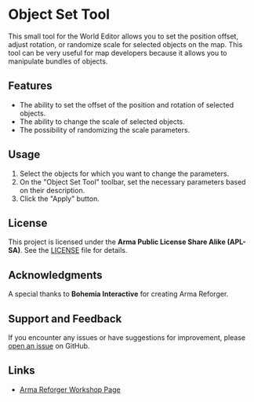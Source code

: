 # Object Set Tool

This small tool for the World Editor allows you to set the position offset, adjust rotation,
or randomize scale for selected objects on the map. This tool can be very useful for map developers
because it allows you to manipulate bundles of objects.

## Features

- The ability to set the offset of the position and rotation of selected objects.
- The ability to change the scale of selected objects.
- The possibility of randomizing the scale parameters.

## Usage

1. Select the objects for which you want to change the parameters.
2. On the "Object Set Tool" toolbar, set the necessary parameters based on their description.
3. Click the "Apply" button.

## License

This project is licensed under the **Arma Public License Share Alike (APL-SA)**. See the
[LICENSE](https://github.com/MR-REX/object-set-tool/blob/main/LICENSE) file for details.

## Acknowledgments

A special thanks to **Bohemia Interactive** for creating Arma Reforger.

## Support and Feedback

If you encounter any issues or have suggestions for improvement, please
[open an issue](https://github.com/MR-REX/object-set-tool/issues) on GitHub.

## Links

- [Arma Reforger Workshop Page](https://reforger.armaplatform.com/workshop/64C2C2F94FB8C341-ObjectSetTool)